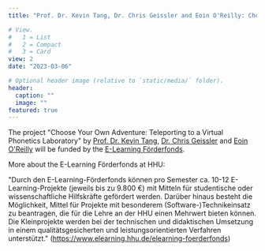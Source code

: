 ```yaml
---
title: "Prof. Dr. Kevin Tang, Dr. Chris Geissler and Eoin O'Reilly: Choose Your Own Adventure: Teleporting to a Virtual Phonetics Laboratory"

# View.
#   1 = List
#   2 = Compact
#   3 = Card
view: 2
date: "2023-03-06"

# Optional header image (relative to `static/media/` folder).
header:
  caption: ""
  image: ""
featured: true
---
```


The project "Choose Your Own Adventure: Teleporting to a Virtual Phonetics Laboratory" by [Prof. Dr. Kevin Tang](https://slam.phil.hhu.de/authors/kevin/), [Dr. Chris Geissler](https://slam.phil.hhu.de/authors/chris/) and [Eoin O'Reilly](https://slam.phil.hhu.de/authors/eoin/) will be funded by the [E-Learning Förderfonds](https://www.elearning.hhu.de/elearning-foerderfonds).

More about the E-Learning Förderfonds at HHU:

"Durch den E-Learning-Förderfonds können pro Semester ca. 10-12 E-Learning-Projekte (jeweils bis zu 9.800 €) mit Mitteln für studentische oder wissenschaftliche Hilfskräfte gefördert werden. Darüber hinaus besteht die Möglichkeit, Mittel für Projekte mit besonderem (Software-)Technikeinsatz zu beantragen, die für die Lehre an der HHU einen Mehrwert bieten können.
Die Kleinprojekte werden bei der technischen und didaktischen Umsetzung in einem qualitätsgesicherten und leistungsorientierten Verfahren unterstützt." (https://www.elearning.hhu.de/elearning-foerderfonds)